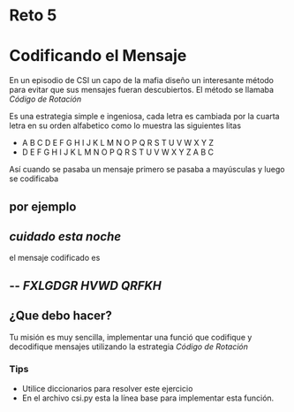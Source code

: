 
# Reto 5
# Codificando el Mensaje
En un episodio de CSI un capo de la mafia diseño un interesante método para evitar que sus mensajes fueran descubiertos. El método se llamaba *Código de Rotación*

Es una estrategia simple e ingeniosa, cada letra es cambiada por la cuarta letra en su orden alfabetico como lo muestra las siguientes litas

- A  B  C  D  E  F  G  H  I  J  K  L  M  N  O  P  Q  R  S  T  U  V  W  X  Y  Z
- D  E  F  G  H  I  J  K  L  M  N  O  P  Q  R  S  T  U  V  W  X  Y  Z  A  B  C

Así cuando se pasaba un mensaje primero se pasaba a mayúsculas y luego se codificaba 

por ejemplo
--
*cuidado esta noche*
--

el mensaje codificado es

--
*FXLGDGR HVWD QRFKH*
--

## ¿Que debo hacer?

Tu misión es muy sencilla, implementar una funció que codifique y decodifique mensajes utilizando la estrategia *Código de Rotación*

### Tips
*   Utilice diccionarios para resolver este ejercicio
* En el archivo csi.py esta la línea base para implementar esta función.


